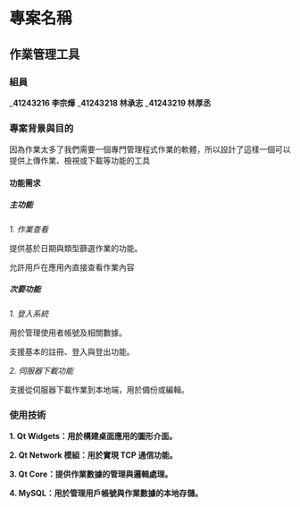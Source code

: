 # 專案名稱

## 作業管理工具

### 組員
___41243216 李宗燁__
___41243218 林承志__
___41243219 林厚丞__

### 專案背景與目的

因為作業太多了我們需要一個專門管理程式作業的軟體，所以設計了這樣一個可以提供上傳作業、檢視或下載等功能的工具

#### 功能需求

##### 主功能

_1. 作業查看_

提供基於日期與類型篩選作業的功能。

允許用戶在應用內直接查看作業內容

##### 次要功能

_1. 登入系統_

用於管理使用者帳號及相關數據。

支援基本的註冊、登入與登出功能。

_2. 伺服器下載功能_

支援從伺服器下載作業到本地端，用於備份或編輯。

### 使用技術

__1. Qt Widgets：用於構建桌面應用的圖形介面。__

__2. Qt Network 模組：用於實現 TCP 通信功能。__

__3. Qt Core：提供作業數據的管理與邏輯處理。__

__4. MySQL：用於管理用戶帳號與作業數據的本地存儲。__
